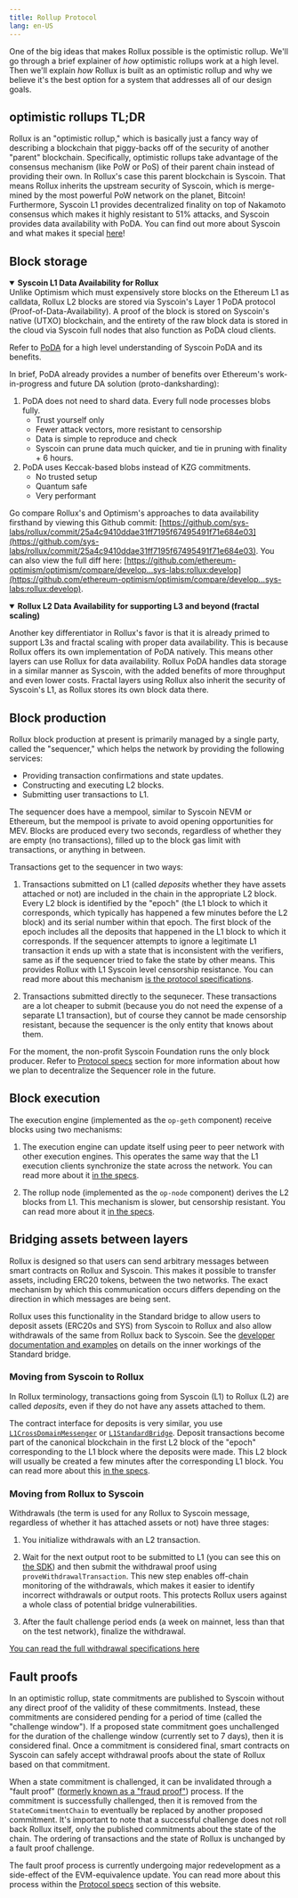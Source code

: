 ```yaml
---
title: Rollup Protocol
lang: en-US
---
```


One of the big ideas that makes Rollux possible is the optimistic rollup.
We'll go through a brief explainer of *how* optimistic rollups work at a high level.
Then we'll explain *how* Rollux is built as an optimistic rollup and why we believe it's the best option for a system that addresses all of our design goals.

## optimistic rollups TL;DR

Rollux is an "optimistic rollup," which is basically just a fancy way of describing a blockchain that piggy-backs off of the security of another "parent" blockchain.
Specifically, optimistic rollups take advantage of the consensus mechanism (like PoW or PoS) of their parent chain instead of providing their own.
In Rollux's case this parent blockchain is Syscoin. That means Rollux inherits the upstream security of Syscoin, which is merge-mined by the most powerful PoW network on the planet, Bitcoin! Furthermore, Syscoin L1 provides decentralized finality on top of Nakamoto consensus which makes it highly resistant to 51% attacks, and Syscoin provides data availability with PoDA. You can find out more about Syscoin and what makes it special [here](../sys/README.md)!


## Block storage

<details open>
<summary><b>Syscoin L1 Data Availability for Rollux</b></summary>
Unlike Optimism which must expensively store blocks on the Ethereum L1 as calldata, Rollux L2 blocks are stored via Syscoin's Layer 1 PoDA protocol (Proof-of-Data-Availability). A proof of the block is stored on Syscoin's native (UTXO) blockchain, and the entirety of the raw block data is stored in the cloud via Syscoin full nodes that also function as PoDA cloud clients.

Refer to [PoDA](../sys/PoDA.md) for a high level understanding of Syscoin PoDA and its benefits.

In brief, PoDA already provides a number of benefits over Ethereum's work-in-progress and future DA solution (proto-danksharding):


1. PoDA does not need to shard data. Every full node processes blobs fully.
   - Trust yourself only
   - Fewer attack vectors, more resistant to censorship
   - Data is simple to reproduce and check
   - Syscoin can prune data much quicker, and tie in pruning with finality + 6 hours.
2. PoDA uses Keccak-based blobs instead of KZG commitments.
   - No trusted setup
   - Quantum safe
   - Very performant

Go compare Rollux's and Optimism's approaches to data availability firsthand by viewing this Github commit: [https://github.com/sys-labs/rollux/commit/25a4c9410ddae31ff7195f67495491f71e684e03](https://github.com/sys-labs/rollux/commit/25a4c9410ddae31ff7195f67495491f71e684e03). You can also view the full diff here: [https://github.com/ethereum-optimism/optimism/compare/develop...sys-labs:rollux:develop](https://github.com/ethereum-optimism/optimism/compare/develop...sys-labs:rollux:develop).

</details>  

<details open>
<summary><b>Rollux L2 Data Availability for supporting L3 and beyond (fractal scaling)</b></summary>

Another key differentiator in Rollux's favor is that it is already primed to support L3s and fractal scaling with proper data availability. This is because Rollux offers its own implementation of PoDA natively. This means other layers can use Rollux for data availability. Rollux PoDA handles data storage in a similar manner as Syscoin, with the added benefits of more throughput and even lower costs. Fractal layers using Rollux also inherit the security of Syscoin's L1, as Rollux stores its own block data there. 

</details>

## Block production

Rollux block production at present is primarily managed by a single party, called the "sequencer," which helps the network by providing the following services:

- Providing transaction confirmations and state updates.
- Constructing and executing L2 blocks.
- Submitting user transactions to L1.

The sequencer does have a mempool, similar to Syscoin NEVM or Ethereum, but the mempool is private to avoid opening opportunities for MEV. Blocks are produced every two seconds, regardless of whether they are empty (no transactions), filled up to the block gas limit with transactions, or anything in between.

Transactions get to the sequencer in two ways:

1. Transactions submitted on L1 (called *deposits* whether they have assets attached or not) are included in the chain in the appropriate L2 block.
   Every L2 block is identified by the "epoch" (the L1 block to which it corresponds, which typically has happened a few minutes before the L2 block) and its serial number within that epoch.
   The first block of the epoch includes all the deposits that happened in the L1 block to which it corresponds.
   If the sequencer attempts to ignore a legitimate L1 transaction it ends up with a state that is inconsistent with the verifiers, same as if the sequencer tried to fake the state by other means.
   This provides Rollux with L1 Syscoin level censorship resistance.
   You can read more about this mechanism [is the protocol specifications](https://github.com/sys-labs/rollux/blob/develop/specs/derivation.md#deriving-the-transaction-list).

1. Transactions submitted directly to the sequnecer. 
   These transactions are a lot cheaper to submit (because you do not need the expense of a separate L1 transaction), but of course they cannot be made censorship resistant, because the sequencer is the only entity that knows about them.

For the moment, the non-profit Syscoin Foundation runs the only block producer. Refer to [Protocol specs](../protocol/README.md) section for more information about how we plan to decentralize the Sequencer role in the future.

## Block execution

The execution engine (implemented as the `op-geth` component) receive blocks using two mechanisms:

1. The execution engine can update itself using peer to peer network with other execution engines.
   This operates the same way that the L1 execution clients synchronize the state across the network.
   You can read more about it [in the specs](https://github.com/sys-labs/rollux/blob/develop/specs/exec-engine.md#happy-path-sync). 

1. The rollup node (implemented as the `op-node` component) derives the L2 blocks from L1.
   This mechanism is slower, but censorship resistant.
   You can read more about it [in the specs](https://github.com/sys-labs/rollux/blob/develop/specs/exec-engine.md#worst-case-sync).


## Bridging assets between layers

Rollux is designed so that users can send arbitrary messages between smart contracts on Rollux and Syscoin.
This makes it possible to transfer assets, including ERC20 tokens, between the two networks.
The exact mechanism by which this communication occurs differs depending on the direction in which messages are being sent.

Rollux uses this functionality in the Standard bridge to allow users to deposit assets (ERC20s and SYS) from Syscoin to Rollux and also allow withdrawals of the same from Rollux back to Syscoin.
See the [developer documentation and examples](../developers/bridge/standard-bridge/) on details on the inner workings of the Standard bridge.

### Moving from Syscoin to Rollux

In Rollux terminology, transactions going from Syscoin (L1) to Rollux (L2) are called *deposits*, even if they do not have any assets attached to them.

The contract interface for deposits is very similar, you use [`L1CrossDomainMessenger`](https://github.com/sys-labs/rollux-tutorial/tree/main/cross-dom-comm) or [`L1StandardBridge`](https://github.com/sys-labs/rollux/blob/develop/packages/contracts-bedrock/contracts/L1/L1StandardBridge.sol).
Deposit transactions become part of the canonical blockchain in the first L2 block of the "epoch" corresponding to the L1 block where the deposits were made. 
This L2 block will usually be created a few minutes after the corresponding L1 block.
You can read more about this [in the specs](https://github.com/sys-labs/rollux/blob/develop/specs/deposits.md).


### Moving from Rollux to Syscoin

Withdrawals (the term is used for any Rollux to Syscoin message, regardless of whether it has attached assets or not) have three stages:

1. You initialize withdrawals with an L2 transaction.

1. Wait for the next output root to be submitted to L1 (you can see this on [the SDK](../sdk/js-client.md)) and then submit the withdrawal proof using `proveWithdrawalTransaction`.
   This new step enables off-chain monitoring of the withdrawals, which makes it easier to identify incorrect withdrawals or output roots.
   This protects Rollux users against a whole class of potential bridge vulnerabilities.

1. After the fault challenge period ends (a week on mainnet, less than that on the test network), finalize the withdrawal.

[You can read the full withdrawal specifications here](https://github.com/sys-labs/rollux/blob/develop/specs/withdrawals.md)



## Fault proofs

In an optimistic rollup, state commitments are published to Syscoin without any direct proof of the validity of these commitments.
Instead, these commitments are considered pending for a period of time (called the "challenge window").
If a proposed state commitment goes unchallenged for the duration of the challenge window (currently set to 7 days), then it is considered final.
Once a commitment is considered final, smart contracts on Syscoin can safely accept withdrawal proofs about the state of Rollux based on that commitment.

When a state commitment is challenged, it can be invalidated through a "fault proof" ([formerly known as a "fraud proof"](https://github.com/ethereum-optimism/optimistic-specs/discussions/53)) process.
If the commitment is successfully challenged, then it is removed from the `StateCommitmentChain` to eventually be replaced by another proposed commitment.
It's important to note that a successful challenge does not roll back Rollux itself, only the published commitments about the state of the chain.
The ordering of transactions and the state of Rollux is unchanged by a fault proof challenge.

The fault proof process is currently undergoing major redevelopment as a side-effect of the EVM-equivalence update.
You can read more about this process within the [Protocol specs](../protocol/README.md) section of this website.

